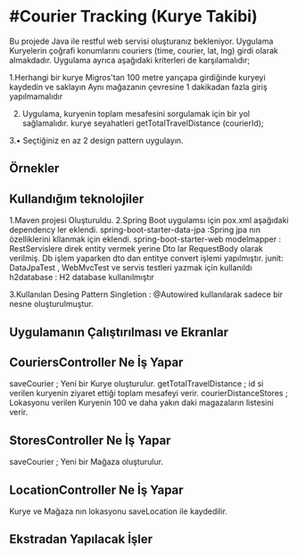 #Courier Tracking (Kurye Takibi)
===================
Bu projede Java ile  restful web servisi oluşturanız bekleniyor.
Uygulama Kuryelerin çoğrafi konumlarını couriers (time, courier, lat, lng) girdi olarak almakdadır.
Uygulama  ayrıca aşağıdaki kriterleri de karşılamalıdır;

1.Herhangi bir kurye Migros'tan 100 metre yarıçapa girdiğinde kuryeyi kaydedin ve saklayın
  Aynı mağazanın çevresine 1 dakikadan fazla giriş yapılmamalıdır
  
2. Uygulama, kuryenin toplam mesafesini sorgulamak için bir yol sağlamalıdır.
   kurye seyahatleri getTotalTravelDistance (courierId);
   
3.• Seçtiğiniz en az 2 design pattern uygulayın.

Örnekler
-------------


Kullandığım teknolojiler
-------------
1.Maven projesi Oluşturuldu.
2.Spring Boot uygulamsı için pox.xml aşağıdaki dependency ler eklendi.
  spring-boot-starter-data-jpa :Spring jpa nın özelliklerini kllanmak için eklendi.
  spring-boot-starter-web
  modelmapper : RestServislere direk entity vermek yerine Dto lar RequestBody olarak verilmiş.
                Db işlem yaparken dto dan entitye convert işlemi yapılmıştır.
  junit: DataJpaTest , WebMvcTest ve servis testleri yazmak için kullanıldı
  h2database : H2 database kullanılmıştır

3.Kullanılan Desing Pattern
   Singletion : @Autowired kullanılarak sadece bir nesne oluşturulmuştur.

Uygulamanın Çalıştırılması ve Ekranlar
------------- 

CouriersController Ne İş Yapar
------------- 
saveCourier ; Yeni bir Kurye  oluşturulur.
getTotalTravelDistance ; id si verilen kuryenin ziyaret ettiği toplam mesafeyi verir.
courierDistanceStores ; Lokasyonu verilen Kuryenin 100 ve daha yakın daki magazaların listesini verir.

StoresController Ne İş Yapar
------------- 
saveCourier ; Yeni bir Mağaza oluşturulur.

LocationController Ne İş Yapar
------------- 
Kurye ve Mağaza nın lokasyonu saveLocation ile  kaydedilir.




Ekstradan Yapılacak İşler
------------- 

